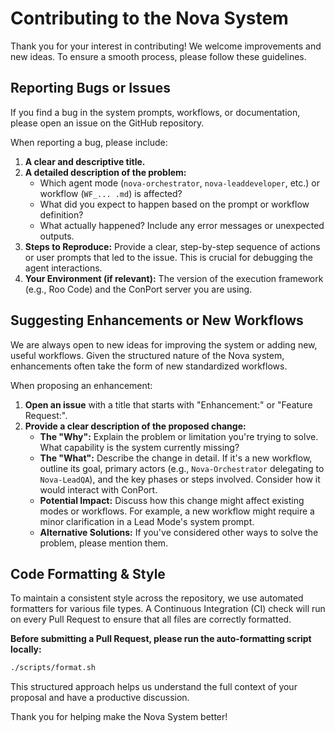 # Contributing to the Nova System

Thank you for your interest in contributing! We welcome improvements and new ideas. To ensure a smooth process, please follow these guidelines.

## Reporting Bugs or Issues

If you find a bug in the system prompts, workflows, or documentation, please open an issue on the GitHub repository.

When reporting a bug, please include:

1.  **A clear and descriptive title.**
2.  **A detailed description of the problem:**
    *   Which agent mode (`nova-orchestrator`, `nova-leaddeveloper`, etc.) or workflow (`WF_... .md`) is affected?
    *   What did you expect to happen based on the prompt or workflow definition?
    *   What actually happened? Include any error messages or unexpected outputs.
3.  **Steps to Reproduce:** Provide a clear, step-by-step sequence of actions or user prompts that led to the issue. This is crucial for debugging the agent interactions.
4.  **Your Environment (if relevant):** The version of the execution framework (e.g., Roo Code) and the ConPort server you are using.

## Suggesting Enhancements or New Workflows

We are always open to new ideas for improving the system or adding new, useful workflows. Given the structured nature of the Nova system, enhancements often take the form of new standardized workflows.

When proposing an enhancement:

1.  **Open an issue** with a title that starts with "Enhancement:" or "Feature Request:".
2.  **Provide a clear description of the proposed change:**
    *   **The "Why":** Explain the problem or limitation you're trying to solve. What capability is the system currently missing?
    *   **The "What":** Describe the change in detail. If it's a new workflow, outline its goal, primary actors (e.g., `Nova-Orchestrator` delegating to `Nova-LeadQA`), and the key phases or steps involved. Consider how it would interact with ConPort.
    *   **Potential Impact:** Discuss how this change might affect existing modes or workflows. For example, a new workflow might require a minor clarification in a Lead Mode's system prompt.
    *   **Alternative Solutions:** If you've considered other ways to solve the problem, please mention them.

## Code Formatting & Style

To maintain a consistent style across the repository, we use automated formatters for various file types. A Continuous Integration (CI) check will run on every Pull Request to ensure that all files are correctly formatted.

**Before submitting a Pull Request, please run the auto-formatting script locally:**

```bash
./scripts/format.sh
```

This structured approach helps us understand the full context of your proposal and have a productive discussion.

Thank you for helping make the Nova System better!